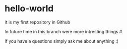 # hello-world
It is my first repository in Github

In future time in this branch were more intresting things #

If you have a questions simply ask me about anything :) 
